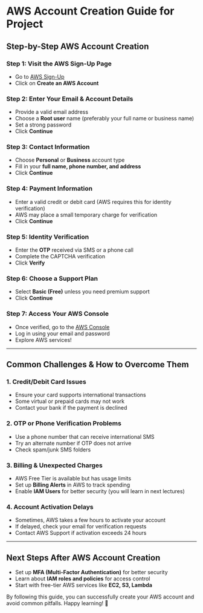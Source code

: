 # **AWS Account Creation Guide for Project**

## **Step-by-Step AWS Account Creation**

### **Step 1: Visit the AWS Sign-Up Page**
- Go to [AWS Sign-Up](https://aws.amazon.com/)
- Click on **Create an AWS Account**

### **Step 2: Enter Your Email & Account Details**
- Provide a valid email address
- Choose a **Root user** name (preferably your full name or business name)
- Set a strong password
- Click **Continue**

### **Step 3: Contact Information**
- Choose **Personal** or **Business** account type
- Fill in your **full name, phone number, and address**
- Click **Continue**

### **Step 4: Payment Information**
- Enter a valid credit or debit card (AWS requires this for identity verification)
- AWS may place a small temporary charge for verification
- Click **Continue**

### **Step 5: Identity Verification**
- Enter the **OTP** received via SMS or a phone call
- Complete the CAPTCHA verification
- Click **Verify**

### **Step 6: Choose a Support Plan**
- Select **Basic (Free)** unless you need premium support
- Click **Continue**

### **Step 7: Access Your AWS Console**
- Once verified, go to the [AWS Console](https://aws.amazon.com/console/)
- Log in using your email and password
- Explore AWS services!

---

## **Common Challenges & How to Overcome Them**

### **1. Credit/Debit Card Issues**
- Ensure your card supports international transactions
- Some virtual or prepaid cards may not work
- Contact your bank if the payment is declined

### **2. OTP or Phone Verification Problems**
- Use a phone number that can receive international SMS
- Try an alternate number if OTP does not arrive
- Check spam/junk SMS folders

### **3. Billing & Unexpected Charges**
- AWS Free Tier is available but has usage limits
- Set up **Billing Alerts** in AWS to track spending
- Enable **IAM Users** for better security (you will learn in next lectures)

### **4. Account Activation Delays**
- Sometimes, AWS takes a few hours to activate your account
- If delayed, check your email for verification requests
- Contact AWS Support if activation exceeds 24 hours

---

## **Next Steps After AWS Account Creation**
- Set up **MFA (Multi-Factor Authentication)** for better security
- Learn about **IAM roles and policies** for access control
- Start with free-tier AWS services like **EC2, S3, Lambda**

By following this guide, you can successfully create your AWS account and avoid common pitfalls. Happy learning! 🚀

